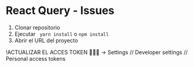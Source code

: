 # React Query - Issues

1. Clonar repositorio
2. Ejecutar ` yarn install` o `npm install`
3. Abrir el URL del proyecto

!ACTUALIZAR EL ACCES TOKEN 🌟🌟🌟 -> Settings // Developer settings // Personal access tokens
